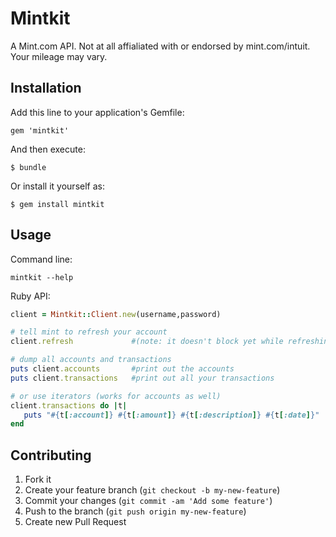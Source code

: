 # Mintkit

A Mint.com API.  Not at all affialiated with or endorsed by mint.com/intuit.  Your mileage may vary.

## Installation

Add this line to your application's Gemfile:

    gem 'mintkit'

And then execute:

    $ bundle

Or install it yourself as:

    $ gem install mintkit

## Usage

Command line: 

``` shell
mintkit --help
```

Ruby API: 

```ruby
client = Mintkit::Client.new(username,password)

# tell mint to refresh your account
client.refresh             #(note: it doesn't block yet while refreshing)

# dump all accounts and transactions
puts client.accounts       #print out the accounts
puts client.transactions   #print out all your transactions

# or use iterators (works for accounts as well)
client.transactions do |t|
   puts "#{t[:account]} #{t[:amount]} #{t[:description]} #{t[:date]}"
end

```

## Contributing

1. Fork it
2. Create your feature branch (`git checkout -b my-new-feature`)
3. Commit your changes (`git commit -am 'Add some feature'`)
4. Push to the branch (`git push origin my-new-feature`)
5. Create new Pull Request

